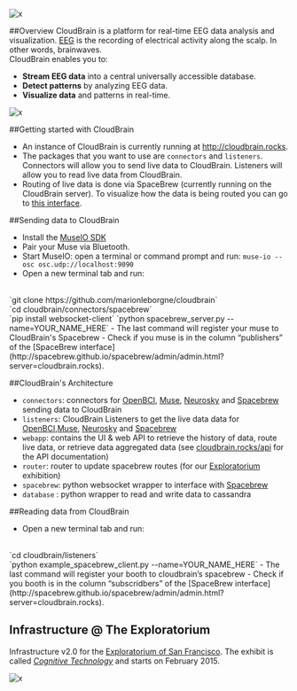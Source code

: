 ![x](https://raw.githubusercontent.com/marionleborgne/cloudbrain/master/webapp/static/images/cb-logo-low-res.png)

##Overview
CloudBrain is a platform for real-time EEG data analysis and visualization. [EEG](http://en.wikipedia.org/wiki/Electroencephalography) is the recording of electrical activity along the scalp. In other words, brainwaves.
<br>
CloudBrain enables you to:
- **Stream EEG data** into a central universally accessible database.
- **Detect patterns** by analyzing EEG data.
- **Visualize data** and patterns in real-time.

![x](https://raw.githubusercontent.com/marionleborgne/cloudbrain/master/CloudBrain.png)


##Getting started with CloudBrain
- An instance of CloudBrain is currently running at http://cloudbrain.rocks.
- The packages that you want to use are `connectors` and `listeners`. Connectors will allow you to send live data to CloudBrain. Listeners will allow you to read live data from CloudBrain.
- Routing of live data is done via SpaceBrew (currently running on the CloudBrain server). To visualize how the data is being routed you can go to [this interface](http://spacebrew.github.io/spacebrew/admin/admin.html?server=cloudbrain.rocks).

##Sending data to CloudBrain
- Install the [MuseIO SDK](http://www.choosemuse.com/developer-kit/)
- Pair your Muse via Bluetooth.
- Start MuseIO: open a terminal or command prompt and run: `muse-io --osc osc.udp://localhost:9090`
- Open a new terminal tab and run:
<br>
`git clone https://github.com/marionleborgne/cloudbrain`
<br>
`cd cloudbrain/connectors/spacebrew`
<br>
`pip install websocket-client`
`python spacebrew_server.py --name=YOUR_NAME_HERE`
- The last command will register your muse to CloudBrain's Spacebrew
- Check if you muse is in the column “publishers” of the [SpaceBrew interface](http://spacebrew.github.io/spacebrew/admin/admin.html?server=cloudbrain.rocks).

##CloudBrain's Architecture
- `connectors`: connectors for [OpenBCI](http://openbci.com), [Muse](http://www.choosemuse.com/), [Neurosky](http://neurosky.com/) and [Spacebrew](https://github.com/Spacebrew/spacebrew) sending data to CloudBrain
- `listeners`: CloudBrain Listeners to get the live data data for [OpenBCI](http://openbci.com),[Muse](http://www.choosemuse.com/), [Neurosky](http://neurosky.com/) and [Spacebrew](https://github.com/Spacebrew/spacebrew)
- `webapp`: contains the UI & web API to retrieve the history of data, route live data, or retrieve data aggregated data (see [cloudbrain.rocks/api](http://cloudbrain.rocks/api) for the API documentation)
- `router`: router to update spacebrew routes (for our [Exploratorium](http://www.exploratorium.edu/) exhibition)
- `spacebrew`: python websocket wrapper to interface with [Spacebrew](https://github.com/Spacebrew/spacebrew)
- `database` : python wrapper to read and write data to cassandra


##Reading data from CloudBrain
- Open a new terminal tab and run:
<br>
`cd cloudbrain/listeners`
<br>
`python example_spacebrew_client.py --name=YOUR_NAME_HERE`
- The last command will register your booth to cloudbrain’s spacebrew
- Check if you booth is in the column “subscridbers” of the [SpaceBrew interface](http://spacebrew.github.io/spacebrew/admin/admin.html?server=cloudbrain.rocks).

## Infrastructure @ The Exploratorium
Infrastructure v2.0 for the [Exploratorium of San Francisco](http://www.exploratorium.edu/). The exhibit is called [*Cognitive Technology*](http://www.exploratorium.edu/press-office/press-releases/new-exhibition-understanding-influencing-brain-activity-opens) and starts on February 2015.

![x](https://raw.githubusercontent.com/marionleborgne/cloudbrain/master/infra.png)
